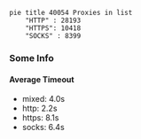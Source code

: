 
```mermaid
pie title 40054 Proxies in list
    "HTTP" : 28193
    "HTTPS": 10418
    "SOCKS" : 8399
```

### Some Info
#### Average Timeout

- mixed: 4.0s
- http: 2.2s
- https: 8.1s
- socks: 6.4s